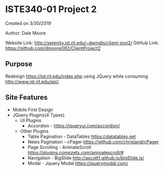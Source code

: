 # ISTE340-01 Project 2
Created on 3/30/2019

Author: Dale Moore

Website Link: http://serenity.ist.rit.edu/~dwmdis/client-proj2/
GitHub Link: https://github.com/dmoore092/ClientProject2

## Purpose 
Redesign https://ist.rit.edu/index.php using JQuery while consuming http://www.ist.rit.edu/api/.

## Site Features
* Mobile First Design
* JQuery Plugins(4 Types)
    * UI Plugins
        * Accordion - https://jqueryui.com/accordion/
    * Other Plugins
        * Table Pagination - DataTables https://datatables.net
        * News Pagination - cPager https://github.com/chrisland/cPager
        * Page Scrolling - AnimateScroll https://plugins.compzets.com/animatescroll/#
        * Navigation - BigSlide http://ascott1.github.io/bigSlide.js/
        * Modal - Jquery Modal https://jquerymodal.com/